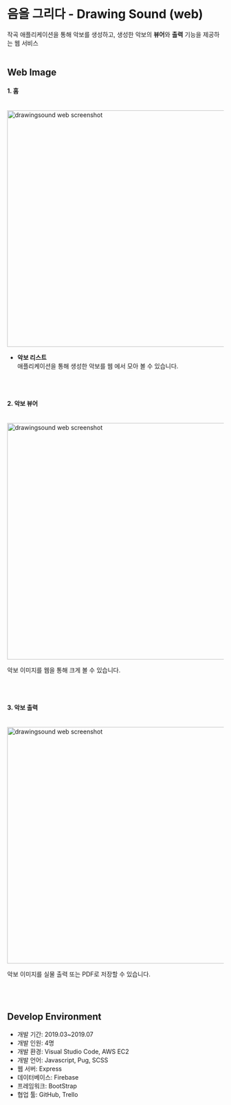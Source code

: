 # 음을 그리다 - Drawing Sound (web)
작곡 애플리케이션을 통해 악보를 생성하고, 생성한 악보의 **뷰어**와 **출력** 기능을 제공하는 웹 서비스
</br></br>

## Web Image
#### 1. 홈 </br></br>
<img width="550" alt="drawingsound web screenshot" src="https://user-images.githubusercontent.com/33407123/80938795-62b97480-8e15-11ea-9e80-ba60611861ae.PNG">
</br>

 * **악보 리스트**</br>
 애플리케이션을 통해 생성한 악보를 웹 에서 모아 볼 수 있습니다.
 
</br></br>

#### 2. 악보 뷰어 </br></br>
<img width="550" alt="drawingsound web screenshot" src="https://user-images.githubusercontent.com/33407123/80938949-ee330580-8e15-11ea-8d97-b36b5b4dfa33.PNG">
</br>

 악보 이미지를 웹을 통해 크게 볼 수 있습니다.
 
</br></br>

#### 3. 악보 출력 </br></br>
<img width="550" alt="drawingsound web screenshot" src="https://user-images.githubusercontent.com/33407123/80938977-fe4ae500-8e15-11ea-8415-f6530b2925a8.PNG">
</br>

 악보 이미지를 실물 출력 또는 PDF로 저장할 수 있습니다.
 
</br></br>


## Develop Environment
- 개발 기간: 2019.03~2019.07
- 개발 인원: 4명
- 개발 환경: Visual Studio Code, AWS EC2
- 개발 언어: Javascript, Pug, SCSS
- 웹 서버: Express
- 데이터베이스: Firebase
- 프레임워크: BootStrap
- 협업 툴: GitHub, Trello


</br></br></br>
